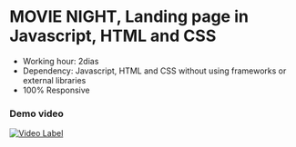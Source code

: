 #  MOVIE NIGHT, Landing page in Javascript, HTML and CSS
- Working hour: 2dias 
- Dependency: Javascript, HTML and CSS without using frameworks or external libraries
- 100% Responsive

### Demo video

[![Video Label](img.png)](https://youtu.be/ub1PQE9ANEo)
